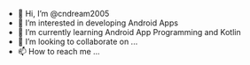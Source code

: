 - 👋 Hi, I’m @cndream2005
- 👀 I’m interested in developing Android Apps
- 🌱 I’m currently learning Android App Programming and Kotlin
- 💞️ I’m looking to collaborate on ...
- 📫 How to reach me ...

<!---
cndream2005/cndream2005 is a ✨ special ✨ repository because its `README.md` (this file) appears on your GitHub profile.
You can click the Preview link to take a look at your changes.
--->
